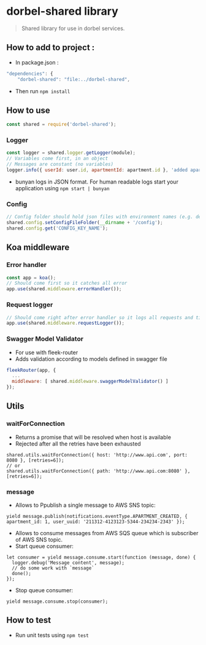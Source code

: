 # dorbel-shared library
> Shared library for use in dorbel services.

## How to add to project :
- In package.json :
```js
"dependencies": {
    "dorbel-shared": "file:../dorbel-shared",
```
- Then run ``npm install``

## How to use
```js
const shared = require('dorbel-shared');
```
### Logger
```js
const logger = shared.logger.getLogger(module);
// Variables come first, in an object
// Messages are constant (no variables)
logger.info({ userId: user.id, apartmentId: apartment.id }, 'added apartment');
```
- bunyan logs in JSON format. For human readable logs start your application using ``npm start | bunyan``
### Config
```js
// Config folder should hold json files with environment names (e.g. development.json)
shared.config.setConfigFileFolder(__dirname + '/config');
shared.config.get('CONFIG_KEY_NAME');
```

## Koa middleware

### Error handler
```js
const app = koa();
// Should come first so it catches all error
app.use(shared.middleware.errorHandler());
```

### Request logger
```js
// Should come right after error handler so it logs all requests and times the entire flow
app.use(shared.middleware.requestLogger());
```

### Swagger Model Validator
- For use with fleek-router
- Adds validation according to models defined in swagger file
```js
fleekRouter(app, {
  ...
  middleware: [ shared.middleware.swaggerModelValidator() ]
});
```

## Utils

### waitForConnection
- Returns a promise that will be resolved when host is available
- Rejected after all the retries have been exhausted
```
shared.utils.waitForConnection({ host: 'http://www.api.com', port: 8080 }, [retries=6]);
// or
shared.utils.waitForConnection({ path: 'http://www.api.com:8080' }, [retries=6]);
```

### message
- Allows to Ppublish a single message to AWS SNS topic:
```
yield message.publish(notifications.eventType.APARTMENT_CREATED, { apartment_id: 1, user_uuid: '211312-4123123-5344-234234-2343' });
```
- Allows to consume messages from AWS SQS queue which is subscriber of AWS SNS topic.
- Start queue consumer:
```
let consumer = yield message.consume.start(function (message, done) {
  logger.debug('Message content', message);
  // do some work with `message`
  done();
}); 
``` 
- Stop queue consumer:
```
yield message.consume.stop(consumer);
``` 

## How to test
- Run unit tests using ``npm test``
